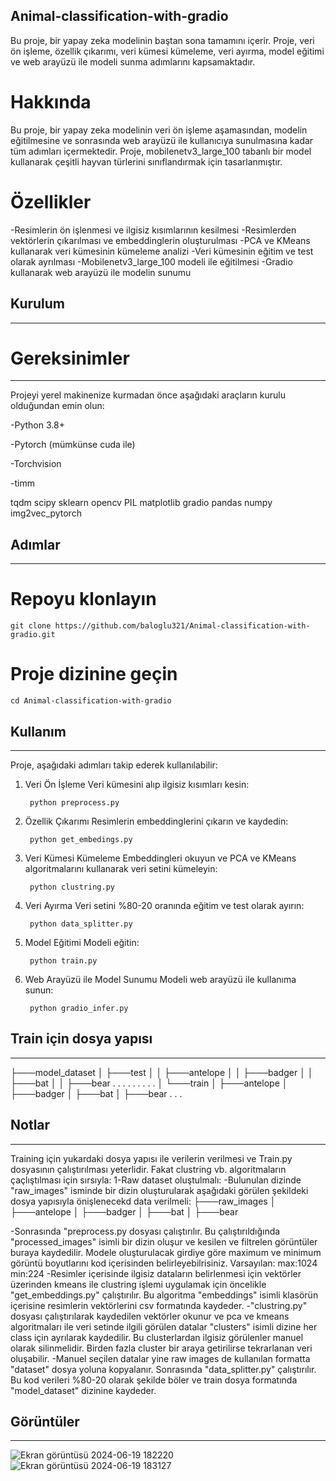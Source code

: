 ## Animal-classification-with-gradio

Bu proje, bir yapay zeka modelinin baştan sona tamamını içerir. Proje, veri ön işleme, özellik çıkarımı, veri kümesi kümeleme, veri ayırma, model eğitimi ve web arayüzü ile modeli sunma adımlarını kapsamaktadır.

# Hakkında
Bu proje, bir yapay zeka modelinin veri ön işleme aşamasından, modelin eğitilmesine ve sonrasında web arayüzü ile kullanıcıya sunulmasına kadar tüm adımları içermektedir. Proje, mobilenetv3_large_100 tabanlı bir model kullanarak çeşitli hayvan türlerini sınıflandırmak için tasarlanmıştır.

# Özellikler
-Resimlerin ön işlenmesi ve ilgisiz kısımlarının kesilmesi
-Resimlerden vektörlerin çıkarılması ve embeddinglerin oluşturulması
-PCA ve KMeans kullanarak veri kümesinin kümeleme analizi
-Veri kümesinin eğitim ve test olarak ayrılması
-Mobilenetv3_large_100 modeli ile eğitilmesi
-Gradio kullanarak web arayüzü ile modelin sunumu

## Kurulum
----------------------

# Gereksinimler
----------------------

Projeyi yerel makinenize kurmadan önce aşağıdaki araçların kurulu olduğundan emin olun:

-Python 3.8+

-Pytorch (mümkünse cuda ile)

-Torchvision

-timm

tqdm
scipy
sklearn
opencv
PIL
matplotlib
gradio
pandas
numpy
img2vec_pytorch

## Adımlar
----------------------

# Repoyu klonlayın

    git clone https://github.com/baloglu321/Animal-classification-with-gradio.git


# Proje dizinine geçin
    
    cd Animal-classification-with-gradio

## Kullanım
----------------------

Proje, aşağıdaki adımları takip ederek kullanılabilir:

1. Veri Ön İşleme
Veri kümesini alıp ilgisiz kısımları kesin:

        python preprocess.py

2. Özellik Çıkarımı
Resimlerin embeddinglerini çıkarın ve kaydedin:

        python get_embedings.py

3. Veri Kümesi Kümeleme
Embeddingleri okuyun ve PCA ve KMeans algoritmalarını kullanarak veri setini kümeleyin:

        python clustring.py

4. Veri Ayırma
Veri setini %80-20 oranında eğitim ve test olarak ayırın:

        python data_splitter.py

5. Model Eğitimi
Modeli eğitin:

        python train.py

6. Web Arayüzü ile Model Sunumu
Modeli web arayüzü ile kullanıma sunun:

        python gradio_infer.py


## Train için dosya yapısı
----------------------

├───model_dataset
│   ├───test
│   │   ├───antelope
│   │   ├───badger
│   │   ├───bat
│   │   ├───bear
.   .   .
.   .   .
.   .   .
│   └───train
│       ├───antelope
│       ├───badger
│       ├───bat
│       ├───bear
.    .  .

## Notlar
----------------------

Training için yukardaki dosya yapısı ile verilerin verilmesi ve Train.py dosyasının çalıştırılması yeterlidir. 
Fakat clustring vb. algoritmaların çaçlıştılması için sırsıyla:
1-Raw dataset oluştulmalı:
-Bulunulan dizinde "raw_images" isminde bir dizin oluşturularak aşağıdaki görülen şekildeki dosya yapısıyla önişlenecekd data verilmeli:
├───raw_images
│   ├───antelope
│   ├───badger
│   ├───bat
│   ├───bear

-Sonrasında "preprocess.py dosyası çalıştırılır. Bu çalıştırıldığında "processed_images" isimli bir dizin oluşur ve kesilen ve filtrelen görüntüler buraya kaydedilir. Modele oluşturulacak girdiye göre maximum ve minimum görüntü boyutlarını kod içerisinden belirleyebilrisiniz. Varsayılan: max:1024 min:224
-Resimler içerisinde ilgisiz dataların belirlenmesi için vektörler üzerinden kmeans ile clustring işlemi uygulamak için öncelikle "get_embeddings.py" çalıştırılır. Bu algoritma "embeddings" isimli klasörün içerisine resimlerin vektörlerini csv formatında kaydeder. 
-"clustring.py" dosyası çalıştırılarak kaydedilen vektörler okunur ve pca ve kmeans algoritmaları ile veri setinde ilgili görülen datalar "clusters" isimli dizine her class için ayrılarak kaydedilir. Bu clusterlardan ilgisiz görülenler manuel olarak silinmelidir. Birden fazla cluster bir araya getirilirse tekrarlanan veri oluşabilir.
-Manuel seçilen datalar yine raw images de kullanılan formatta "dataset" dosya yoluna kopyalanır. Sonrasında "data_splitter.py" çalıştırılır. Bu kod verileri %80-20 olarak şekilde böler ve train dosya formatında "model_dataset" dizinine kaydeder.


## Görüntüler
----------------------
![Ekran görüntüsü 2024-06-19 182220](https://github.com/baloglu321/Animal-classification-with-gradio/assets/98214109/b7c22038-35b4-45df-85a5-245348581623)
![Ekran görüntüsü 2024-06-19 183127](https://github.com/baloglu321/Animal-classification-with-gradio/assets/98214109/44697ebb-bd7c-4985-b9cb-254ee67aeead)





